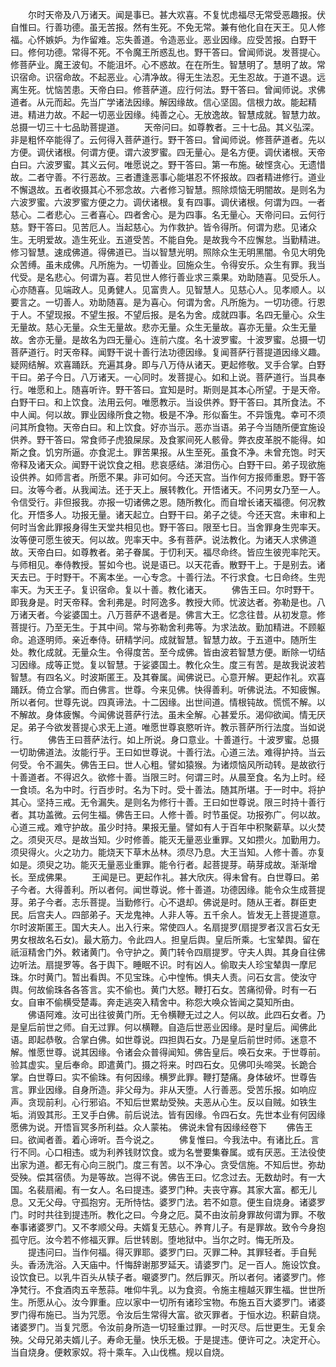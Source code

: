 <!-- { "loadSidebar": true } -->
　　尔时天帝及八万诸天。闻是事已。甚大欢喜。不复忧虑福尽无常受恶趣报。伏自惟曰。行善功德。虽无苦报。然有生死。不免无常。兼有他化自在天王。见人修福。心怀嫉妒。为作留难。忘失善道。令造恶业。恶业因缘。应受苦报。白野干曰。修何功德。常得不死。不令魔王所惑乱也。野干答曰。曾闻师说。发菩提心。修菩萨业。魔王波旬。不能沮坏。心不惑故。在在所生。智慧明了。慧明了故。常识宿命。识宿命故。不起恶业。心清净故。得无生法忍。无生忍故。于道不退。远离生死。忧恼苦患。天帝白曰。修菩萨道。应行何法。野干答曰。曾闻师说。求佛道者。从元而起。先当广学诸法因缘。解因缘故。信心坚固。信根力故。能起精进。精进力故。不起一切恶业因缘。纯善之心。无放逸故。智慧成就。智慧力故。总摄一切三十七品助菩提道。
　　天帝问曰。如尊教者。三十七品。其义弘深。非是粗怀卒能得了。云何得入菩萨道行。野干答曰。曾闻师说。修菩萨道者。先以方便。调伏诸根。何谓方便。谓六波罗蜜。四无量心。是名方便。调伏诸根。天帝白曰。六波罗蜜。其义云何。唯愿说之。野干答曰。第一布施。破悭贪心。无遗惜故。二者守善。不行恶故。三者遭逢恶事心能堪忍不怀报故。四者精进修行。道业不懈退故。五者收摄其心不邪念故。六者修习智慧。照除烦恼无明闇故。是则名为六波罗蜜。六波罗蜜方便之力。调伏诸根。复有四事。调伏诸根。何谓为四。一者慈心。二者悲心。三者喜心。四者舍心。是为四事。名无量心。天帝问曰。云何行慈。野干答曰。见苦厄人。当起慈心。为作救护。皆令得所。何谓为悲。见诸众生。无明爱故。造生死业。五道受苦。不能自免。是故我今不应懈怠。当勤精进。修习智慧。速成佛道。得佛道已。当以智慧光明。照除众生无明黑闇。令见大明免众苦缚。虽未成佛。凡所施为。一切善业。回施众生。令得安乐。众生有罪。我当代受。是名悲心。何谓为喜。若见世人修行善业求三乘果。劝助随喜。见受乐人。心亦随喜。见端政人。见勇健人。见富贵人。见智慧人。见慈心人。见孝顺人。以要言之。一切善人。劝助随喜。是为喜心。何谓为舍。凡所施为。一切功德。行恩于人。不望现报。不望生报。不望后报。是名为舍。成就四事。名四无量心。众生无量故。慈心无量。众生无量故。悲亦无量。众生无量故。喜亦无量。众生无量故。舍亦无量。是故名为四无量心。连前六度。名十波罗蜜。十波罗蜜。总摄一切菩萨道行。时天帝释。闻野干说十善行法功德因缘。复闻菩萨行菩提道因缘义趣。疑网结解。欢喜踊跃。充遍其身。即与八万侍从诸天。更起修敬。叉手合掌。白野干曰。弟子今日。八万诸天。一心同时。发菩提心。如和上说。菩萨道行。当具奉行。唯愿和上。随喜听许。野干答曰。宜知是时。斯则是其本心所望。于是天帝。白野干曰。和上饮食。法用云何。唯愿教示。当设供养。野干答曰。其所食法。不中人闻。何以故。罪业因缘所食之物。极是不净。形似畜生。不异饿鬼。幸可不须问其所食物。天帝白曰。和上饮食。好亦当示。恶亦当语。弟子今当随所便宜施设供养。野干答曰。常食师子虎狼屎尿。及食冢间死人骸骨。弊衣皮革脱不能得。如斯之食。饥穷所逼。亦食泥土。罪苦果报。从生至死。虽食不净。未曾充饱。时天帝释及诸天众。闻野干说饮食之相。悲哀感结。涕泪伤心。白野干曰。弟子现欲施设供养。如师言者。所愿不果。非可如何。今还天宫。当作何方报师重恩。野干答曰。汝等今者。从我闻法。还于天上。展转教化。开悟诸天。不问男女乃至一人。令信受行。非但报我。亦报一切诸佛之恩。随所教化。而自增长诸天福德。何况教化。开悟多人。功报无量。诸天起立。白野干曰。弟子之徒。今还天宫。未审和上何时当舍此罪报身得生天堂共相见也。野干答曰。限至七日。当舍罪身生兜率天。汝等便可愿生彼天。何以故。兜率天中。多有菩萨。说法教化。为诸天人求佛道故。天帝白曰。如尊教者。弟子眷属。于忉利天。福尽命终。皆应生彼兜率陀天。与师相见。奉侍教授。誓如今也。说是语已。以天花香。散野干上。于是别去。诸天去已。于时野干。不离本坐。一心专念。十善行法。不行求食。七日命终。生兜率天。为天王子。复识宿命。复以十善。教化诸天。
　　佛告王曰。尔时野干。即我身是。时天帝释。舍利弗是。时阿逸多。教授大师。忧波达者。弥勒是也。八万诸天者。今娑婆国土。八万菩萨不退者是。佛言大王。忆念往昔。从初发意。修菩提行。乃至无生。于其中间。常与弥勒舍利弗等。为求法故。勤加精进。不顾躯命。追逐明师。亲近奉侍。研精学问。成就智慧。智慧力故。于五道中。随所生处。教化成就。无量众生。令得度苦。至今成佛。皆由波若智慧方便。断除一切结习因缘。成等正觉。复以智慧。于娑婆国土。教化众生。度三有苦。是故我说波若智慧。有四名义。时波斯匿王。及其眷属。闻佛说已。心意开解。更起作礼。欢喜踊跃。倚立合掌。而白佛言。世尊。今来见佛。快得善利。听佛说法。不知疲懈。所以者何。世尊先说。四真谛法。十二因缘。出世间道。情根钝故。慌慌不解。以不解故。身体疲懈。今闻佛说菩萨行法。虽未全解。心甚爱乐。渴仰欲闻。情无厌足。弟子今欲发菩提心求无上道。唯愿世尊哀愍听许。教示菩萨所行法度。当如说行。
　　佛告王曰菩萨法行。如上所说。身口意业。十善道行。十波罗蜜。总摄一切助佛道法。汝能行乎。王曰如世尊说。十善行法。心道三法。难得护持。当云何受。令不漏失。佛告王曰。世人心粗。譬如猿猴。为诸烦恼风所动转。是故欲行十善道者。不得迟久。欲修十善。当限三时。何谓三时。从晨至食。名为上时。经一食顷。名为中时。行百步时。名为下时。受十善法。随其所堪。于一时中。将护其心。坚持三戒。无令漏失。是则名为修行十善。王曰如世尊说。限三时持十善行者。其功盖微。云何生福。佛告王曰。人修十善。时节虽促。功报弥广。何以故。心道三戒。难守护故。虽少时持。果报无量。譬如有人于百年中积聚薪草。以火焚之。须臾灭尽。是故当知。少时修善。能灭无量恶业重罪。又如攒火。加勤用力。须臾得火。火之功力。能烧天下草木丛林。须尽乃息。大王当知。人修十善。亦复如是。须臾之功。能灭无量恶业重罪。能令行者。起菩提芽。萌芽成故。渐渐增长。至成佛果。
　　王闻是已。更起作礼。甚大欣庆。得未曾有。白世尊曰。弟子今者。大得善利。所以者何。闻世尊说。修十善道。功德因缘。能令众生成菩提芽。弟子今者。志乐菩提。当勤修行。心不退却。佛说是时。随从王者。群臣吏民。后宫夫人。四部弟子。天龙鬼神。人非人等。五千余人。皆发无上菩提道意。尔时波斯匿王。国大夫人。出入行来。常使四人。名扇提罗(扇提罗者汉言石女无男女根故名石女)。最大筋力。令此四人。担皇后舆。皇后所乘。七宝辇舆。留在祇洹精舍门外。敕诸黄门。令守护之。黄门转令四扇提罗。守夫人舆。其身自往佛边听法。扇提罗等。各于舆下。睡眠不识。时有凶人。偷取夫人珍宝辇舆一摩尼珠。尔时黄门。暂出看舆。不见宝珠。心中惶怖。惧夫人责。问石女言。使汝守舆。何故偷珠各各答言。实不偷也。黄门大怒。鞭打石女。苦痛彻骨。时有一石女。自审不偷横受楚毒。奔走逃突入精舍中。称怨大唤众皆闻之莫知所由。
　　佛语阿难。汝可出往彼黄门所。无令横鞭无过之人。何以故。此四石女者。乃是皇后前世之师。自无过罪。何以横鞭。自造后世恶业因缘。是时皇后。闻佛此语。即起恭敬。合掌白佛。如世尊说。四担舆石女。乃是皇后前世时师。迷意不解。惟愿世尊。说其因缘。令诸会众普得闻知。佛告皇后。唤石女来。于世尊前。验其虚实。皇后奉命。即遣黄门。摄之将来。时四石女。见佛叩头啼哭。长跪合掌。白世尊曰。实不偷珠。有何因缘。横罗此罪。鞭打楚痛。身体破坏。世尊告言。罪业因缘。自身所造。非父母为。非从天堕。人行善恶。受苦乐报。如响应声。贪现前利。心行邪谄。不知后世累劫受殃。夫恶从心生。反以自贼。如铁生垢。消毁其形。王叉手白佛。前后说法。皆有因缘。令四石女。先世本业有何因缘愿佛为说。开悟盲冥多所利益。众人蒙祐。
佛说未曾有因缘经卷下
　　佛告王曰。欲闻者善。着心谛听。吾今说之。
　　佛复惟曰。今我法中。有诸比丘。言行不同。心口相违。或为利养钱财饮食。或为名誉要集眷属。或有厌恶。王法役使出家为道。都无有心向三脱门。度三有苦。以不净心。贪受信施。不知后世。弥劫受殃。偿其宿债。为是等故。岂得不说。佛告王曰。忆念过去。无数劫时。有一大国。名裴扇阇。有一女人。名曰提违。婆罗门种。夫丧守寡。其家大富。都无儿息。又无父母。守孤抱穷。无所恃怙。婆罗门法。若不如意。便生自烧身。诸婆罗门。时时共往到提违所。教化之曰。今身之厄。莫不由汝前身罪故何谓为罪。不敬奉事诸婆罗门。又不孝顺父母。夫婿复无慈心。养育儿子。有是罪故。致令今身抱孤守厄。汝今若不修福灭罪。后世转剧。堕地狱中。当尔之时。悔无所及。
　　提违问曰。当作何福。得灭罪耶。婆罗门曰。灭罪二种。其罪轻者。手自髡头。香汤洗浴。入天庙中。忏悔辞谢那罗延天。请婆罗门。足一百人。施设饮食。设饮食已。以乳牛百头从犊子者。嚫婆罗门。然后罪灭。所以者何。诸婆罗门。修净梵行。不食酒肉五辛葱蒜。唯仰牛乳。以为食资。令施主檀越灭罪生福。世世所生。所愿从心。汝今罪重。应以家中一切所有诸珍宝物。布施五百大婆罗门。诸婆罗门得布施已。当为咒愿。令汝后生常得大富。欲灭罪者。于恒水边。积薪自烧。诸婆罗门。当复咒愿。令汝前身所造一切轻重过罪。一时灭尽。后世更生。无复余殃。父母兄弟夫婿儿子。寿命无量。快乐无极。于是提违。便许可之。决定开心。当自烧身。便敕家奴。将十乘车。入山伐樵。规以自烧。

